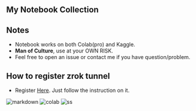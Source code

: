 ## My Notebook Collection

## Notes
  - Notebook works on both Colab(pro) and Kaggle.
  - **Man of Culture**, use at your OWN RISK.
  - Feel free to open an issue or contact me if you have question/problem.
## How to register zrok tunnel
  - Register [Here](https://colab.research.google.com/github/DEX-1101/sd-webui-notebook/blob/main/zrok_sign_up.ipynb). Just follow the instruction on it.

 
![markdown](https://raw.githubusercontent.com/DEX-1101/sd-webui-notebook/main/img/Screenshot_27.png)
![colab](https://raw.githubusercontent.com/DEX-1101/sd-webui-notebook/main/img/Screenshot_705.png)
![ss](https://raw.githubusercontent.com/DEX-1101/sd-webui-notebook/main/img/Screenshot_706.png)
 



